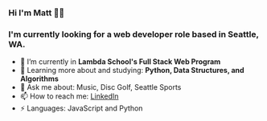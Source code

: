 ### Hi I'm Matt 👋🏽

### I'm currently looking for a web developer role based in Seattle, WA.

- 🔭 I’m currently in **Lambda School's Full Stack Web Program**
- 🌱 Learning more about and studying: **Python, Data Structures, and Algorithms**
- 💬 Ask me about: Music, Disc Golf, Seattle Sports
- 📫 How to reach me: <a href="https://www.linkedin.com/in/matthew-orth/">LinkedIn</a>
- ⚡ Languages: JavaScript and Python
